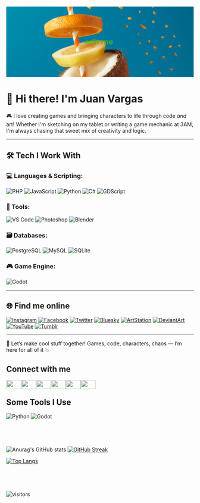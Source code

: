 ![MasterHead](https://github.com/jvsJuanVargas/jvsJuanVargas/blob/main/profilebackground_20220715111300.png)

# 👋 Hi there! I'm Juan Vargas

🎮 I love creating games and bringing characters to life through code *and* art! Whether I'm sketching on my tablet or writing a game mechanic at 3AM, I'm always chasing that sweet mix of creativity and logic.

---

## 🛠️ Tech I Work With

### 💻 Languages & Scripting:
![PHP](https://img.shields.io/badge/-PHP-777BB4?logo=php&logoColor=white&style=flat)
![JavaScript](https://img.shields.io/badge/-JavaScript-F7DF1E?logo=javascript&logoColor=black&style=flat)
![Python](https://img.shields.io/badge/-Python-3776AB?logo=python&logoColor=white&style=flat)
![C#](https://img.shields.io/badge/-CSharp-239120?logo=c-sharp&logoColor=white&style=flat)
![GDScript](https://img.shields.io/badge/-GDScript-478CBF?logo=godot-engine&logoColor=white&style=flat)

### 🧰 Tools:
![VS Code](https://img.shields.io/badge/-VS%20Code-007ACC?logo=visual-studio-code&logoColor=white&style=flat)
![Photoshop](https://img.shields.io/badge/-Photoshop-31A8FF?logo=adobe-photoshop&logoColor=white&style=flat)
![Blender](https://img.shields.io/badge/-Blender-F5792A?logo=blender&logoColor=white&style=flat)

### 🗃️ Databases:
![PostgreSQL](https://img.shields.io/badge/-PostgreSQL-336791?logo=postgresql&logoColor=white&style=flat)
![MySQL](https://img.shields.io/badge/-MySQL-4479A1?logo=mysql&logoColor=white&style=flat)
![SQLite](https://img.shields.io/badge/-SQLite-003B57?logo=sqlite&logoColor=white&style=flat)

### 🎮 Game Engine:
![Godot](https://img.shields.io/badge/-Godot-478CBF?logo=godot-engine&logoColor=white&style=flat)

---

## 🌐 Find me online

[![Instagram](https://img.shields.io/badge/-Instagram-E4405F?logo=instagram&logoColor=white&style=flat)](https://instagram.com/jvsjuanvargas)
[![Facebook](https://img.shields.io/badge/-Facebook-1877F2?logo=facebook&logoColor=white&style=flat)](https://facebook.com/jvsjuanvargas)
[![Twitter](https://img.shields.io/badge/-Twitter-1DA1F2?logo=twitter&logoColor=white&style=flat)](https://twitter.com/jvsjuanvargas)
[![Bluesky](https://img.shields.io/badge/-Bluesky-0085FF?logo=bluesky&logoColor=white&style=flat)](https://bsky.app/profile/jvsjuanvargas)
[![ArtStation](https://img.shields.io/badge/-ArtStation-13AFF0?logo=artstation&logoColor=white&style=flat)](https://www.artstation.com/jvsjuanvargas)
[![DeviantArt](https://img.shields.io/badge/-DeviantArt-05CC47?logo=deviantart&logoColor=white&style=flat)](https://jvsjuanvargas.deviantart.com)
[![YouTube](https://img.shields.io/badge/-YouTube-FF0000?logo=youtube&logoColor=white&style=flat)](https://youtube.com/channel/UCiGpdm1USBDag810FI6YulQ)
[![Tumblr](https://img.shields.io/badge/-Tumblr-36465D?logo=tumblr&logoColor=white&style=flat)](https://jvsjuanvargas.tumblr.com)

---

🧠 Let’s make cool stuff together! Games, code, characters, chaos — I’m here for all of it 💥

<h2>Connect with me</h2>
<p>
  <a href="https://twitter.com/jvsjuanvargas" target="_blank"><img align="left" src="https://cdn.jsdelivr.net/npm/simple-icons@3.0.1/icons/twitter.svg" alt="" height="24" width="40" /></a>
  <a href="https://instagram.com/jvsjuanvargas" target="_blank"><img align="left" src="https://cdn.jsdelivr.net/npm/simple-icons@3.0.1/icons/instagram.svg" alt="" height="24" width="40" /></a>
  <a href="https://www.youtube.com/channel/UCiGpdm1USBDag810FI6YulQ" target="_blank"><img align="left" src="https://cdn.jsdelivr.net/npm/simple-icons@3.0.1/icons/youtube.svg" alt="" height="24" width="40" /></a>
  <a href="https://www.artstation.com/jvsjuanvargas" target="_blank"><img align="left" src="https://cdn.jsdelivr.net/npm/simple-icons@3.0.1/icons/artstation.svg" alt="" height="24" width="40" /></a>
  <a href="https://jvsjuanvargas.deviantart.com" target="_blank"><img align="left" src="https://cdn.jsdelivr.net/npm/simple-icons@3.0.1/icons/deviantart.svg" alt="" height="24" width="40" /></a>
  <a href="https://jvsjuanvargas.tumblr.com" target="_blank"><img align="left" src="https://cdn.jsdelivr.net/npm/simple-icons@3.0.1/icons/tumblr.svg" alt="" height="24" width="40" /></a>
</p>
<br>

<h2>Some Tools I Use</h2>
<p>
  <img src="https://cdn.jsdelivr.net/npm/simple-icons@3.0.1/icons/python.svg" alt="Python" width="25" height="25" />
  <img src="https://cdn.jsdelivr.net/npm/simple-icons@3.0.1/icons/godotengine.svg" alt="Godot" width="25" height="25" />
</p>

<h2>&nbsp;</h2>

![Anurag's GitHub stats](https://github-readme-stats.vercel.app/api?username=jvsJuanVargas&show_icons=true&theme=dark)
[![GitHub Streak](http://github-readme-streak-stats.herokuapp.com?user=jvsJuanVargas&theme=dark-smoky&hide_border=true)](https://git.io/streak-stats)

[![Top Langs](https://github-readme-stats.vercel.app/api/top-langs/?username=jvsJuanVargas&theme=dark)](https://github.com/anuraghazra/github-readme-stats)

<h2>&nbsp;</h2>
<p><img src="https://visitor-badge.glitch.me/badge?page_id=jvsJuanVargas.jvsJuanVargas" alt="visitors"></p>
